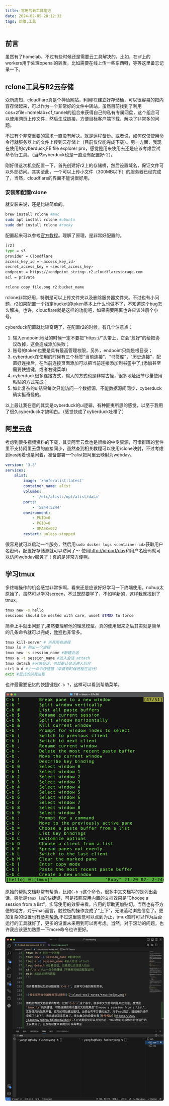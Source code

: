 ```yaml
---
title: 常用的云工具笔记
date: 2024-02-05 20:12:32
tags: 运维,工具
---
```


## 前言

虽然有了homelab，不过有些时候还是需要云工具解决的，比如，在cf上的workers用于处理openai的转发，比如需要在线上传一些东西呀，等等这里备忘记录一下。

## rclone工具与R2云存储

众所周知，cloudflare真是个神仙网站，利用R2建立好存储桶，可以很容易的把内容存储起来，可以作为一个非常好的文件中转站。虽然目前找到了利用cos+zfile+homelab+cf_tunnel的组合来获得自己的私有专属网盘，这个组合可以使用网页上传文件，然后生成链接，方便目标客户端下载，解决了非常多的问题。

不过有个非常重要的需求一直没有解决。就是远程备份。或者说，如何仅仅使用命令行就服务器上的文件上传到云存储上（目前仅仅能完成下载）。另一方面，我现在使用的cyberduck,FE file explorer pro，感觉是用来使用去还是应该考虑尝试命令行工具。（当然cyberduck也是一直没有配置好r2）。

刚好借这次机会配置一下，首先创建好r2上的存储桶，然后设置域名，保证文件可以外部访问。其实至此，一个可以上传小文件（300MB以下）的服务器已经完成了，当然，cloudflare的界面不能说很好用。

### 安装和配置rclone

就安装来说，还是比较简单的。

``` bash
brew install rclone #mac
sudo apt install rclone #ubuntu
sudo dnf install rclone #rocky
```

配置起来可以参考[官方教程](https://developers.cloudflare.com/r2/examples/rclone/)。理解了原理，是非常好配置的。

``` bash
[r2]
type = s3
provider = Cloudflare
access_key_id = <access_key_id>
secret_access_key = <secret_access_key>
endpoint = https://<endpoint_string>.r2.cloudflarestorage.com
acl = private
```

``` bash
rclone copy file.png r2:bucket_name
```

rclone非常好用，特别是可以上传文件夹以及删除服务器文件夹。不过也有小问题，r2如果配置一个指定bucket的token基本上什么也做不了，不知道这个bug怎么解决。也许，cloudflare就是这样的功能吧，如果需要隔离也许应该注册个小号。

cyberduck配置就比较奇葩了，在配置r2的时候，有几个注意点：

1. 输入endpoint地址的时候一定不要把"https://"头带上，它会“友好”的给把协议改掉，这会造成添加失败；
2. 账号的token也要是具有最高管理权限，另外，endpoint只能是根目录；
3. cyberduck在使用的时候有三个标签“当前连接”，“书签库”，“历史连接”，配置好连接后，在当前连接页面添加可以把当前连接添加到书签中了;(添加甚至需要快捷键，或者右键菜单)
4. cyberduck很多连接方式，输入的方式也是非常古怪，很多地址细节尽量使用粘贴的方式完成；
5. 如此复杂的ui结果每次只能访问一个数据源，不能数据源间同步，cyberduck确实挺奇怪的。

以上最让我在意的其实是cyberduck的ui逻辑，有种匪夷所思的感觉，以至于我用了很久cyberduck才搞明白。（感觉快成了cyberduck吐槽了）

## 阿里云盘

考虑到很多视频资料的下载，其实阿里云盘也是很棒的中专资源，可惜群晖的套件里不支持阿里云盘的直接同步，虽然查到相关教程可以使用rclone映射，不过考虑到nas闲着也是闲着，准备部署一个alist把阿里云映射为webdav。

``` yml
version: '3.3'
services:
    alist:
        image: 'xhofe/alist:latest'
        container_name: alist
        volumes:
            - '/etc/alist:/opt/alist/data'
        ports:
            - '5244:5244'
        environment:
            - PUID=0
            - PGID=0
            - UMASK=022
        restart: unless-stopped
```

很容易就可以启动一个服务，然后用`sudo docker logs <container-id>`获取用户名密码，配置好存储源就可以访问了～
使用<http://id:port/dav>和用户名密码就可以访问webdav服务了！真的是非常方便啊。

## 学习tmux

多终端操作的机会感觉非常多啊，看来还是应该好好学习一下终端使用，nohup太原始了，虽然可以学习screen，不过既然要学了，不如学新的，这样我就找到了tmux。

``` bash
tmux new -s hello
sessions should be nested with care, unset $TMUX to force
```

简单上手就出问题了,果然要理解他的理念模型。真的使用起来之后其实就是简单的几条命令就可以完成，[教程](https://blog.csdn.net/NSJim/article/details/127754413)也非常多。

``` bash
tmux kill-server # 杀死所有进程
tmux ls # 列出一个进程
tmux new -s session_name #新建会话
tmux a -t session_name #进入会话 attach
tmux detach #分离会话，也就是让会话进入后台
ctrl b d #上一命令快捷键（毕竟有时候进程在运行）
exit #显式的杀死进程
```

也许最需要记忆的快捷键是`C-b ?`，这样可以看到帮助菜单。

![很多实用命令简单就可以查到](7-cloud-tool-notes/tmux-helps.png)

原始的帮助文档非常有帮助，比如`C-b s`这个命令，很多中文文档写的是列出会话，感觉是`tmux ls`的快捷键，可是按照应用内置的文档效果是“Choose a session from a list”，实际使用的效果来看，应用的帮助更加贴切。当然也有不方便的地方，对于mac而言，触控板的操作变成了“上下”，无法滚动浏览信息了。更加复杂的设置也有[参考帮助](https://www.jianshu.com/p/fd3bbdba9dc9),不过这里感觉可以点到为止，tmux暂时可以作为后台运行的工具就好了，更多的设置未来用到可以再考虑。当然，对于滚动的问题，也许我应该更加熟悉一下more命令也许更好。

![vs的终端管理感觉就很够用了](7-cloud-tool-notes/vscode-multi-terminal.png)
